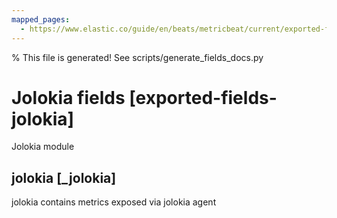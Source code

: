 ```yaml
---
mapped_pages:
  - https://www.elastic.co/guide/en/beats/metricbeat/current/exported-fields-jolokia.html
---
```


% This file is generated! See scripts/generate_fields_docs.py

# Jolokia fields [exported-fields-jolokia]

Jolokia module

## jolokia [_jolokia]

jolokia contains metrics exposed via jolokia agent


